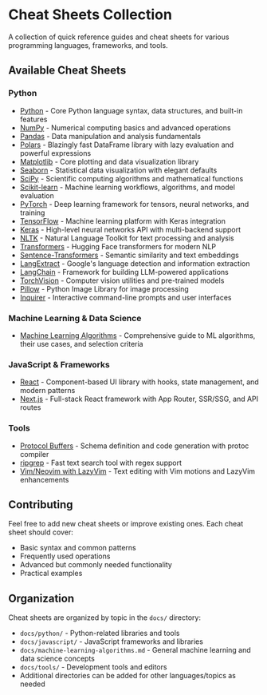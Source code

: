 # Cheat Sheets Collection

A collection of quick reference guides and cheat sheets for various programming languages, frameworks, and tools.

## Available Cheat Sheets

### Python
- [Python](docs/python/python.md) - Core Python language syntax, data structures, and built-in features
- [NumPy](docs/python/numpy.md) - Numerical computing basics and advanced operations
- [Pandas](docs/python/pandas.md) - Data manipulation and analysis fundamentals
- [Polars](docs/python/polars.md) - Blazingly fast DataFrame library with lazy evaluation and powerful expressions
- [Matplotlib](docs/python/matplotlib.md) - Core plotting and data visualization library
- [Seaborn](docs/python/seaborn.md) - Statistical data visualization with elegant defaults
- [SciPy](docs/python/scipy.md) - Scientific computing algorithms and mathematical functions
- [Scikit-learn](docs/python/scikit-learn.md) - Machine learning workflows, algorithms, and model evaluation
- [PyTorch](docs/python/pytorch.md) - Deep learning framework for tensors, neural networks, and training
- [TensorFlow](docs/python/tensorflow.md) - Machine learning platform with Keras integration
- [Keras](docs/python/keras.md) - High-level neural networks API with multi-backend support
- [NLTK](docs/python/nltk.md) - Natural Language Toolkit for text processing and analysis
- [Transformers](docs/python/transformers.md) - Hugging Face transformers for modern NLP
- [Sentence-Transformers](docs/python/sentence-transformers.md) - Semantic similarity and text embeddings
- [LangExtract](docs/python/langextract.md) - Google's language detection and information extraction
- [LangChain](docs/python/langchain.md) - Framework for building LLM-powered applications
- [TorchVision](docs/python/torchvision.md) - Computer vision utilities and pre-trained models
- [Pillow](docs/python/pillow.md) - Python Image Library for image processing
- [Inquirer](docs/python/inquirer.md) - Interactive command-line prompts and user interfaces

### Machine Learning & Data Science
- [Machine Learning Algorithms](docs/machine-learning-algorithms.md) - Comprehensive guide to ML algorithms, their use cases, and selection criteria

### JavaScript & Frameworks
- [React](docs/javascript/react.md) - Component-based UI library with hooks, state management, and modern patterns
- [Next.js](docs/javascript/nextjs.md) - Full-stack React framework with App Router, SSR/SSG, and API routes

### Tools
- [Protocol Buffers](docs/tools/protobuf.md) - Schema definition and code generation with protoc compiler
- [ripgrep](docs/tools/ripgrep.md) - Fast text search tool with regex support
- [Vim/Neovim with LazyVim](docs/tools/vim-lazyvim.md) - Text editing with Vim motions and LazyVim enhancements

## Contributing

Feel free to add new cheat sheets or improve existing ones. Each cheat sheet should cover:
- Basic syntax and common patterns
- Frequently used operations
- Advanced but commonly needed functionality
- Practical examples

## Organization

Cheat sheets are organized by topic in the `docs/` directory:
- `docs/python/` - Python-related libraries and tools
- `docs/javascript/` - JavaScript frameworks and libraries
- `docs/machine-learning-algorithms.md` - General machine learning and data science concepts
- `docs/tools/` - Development tools and editors
- Additional directories can be added for other languages/topics as needed